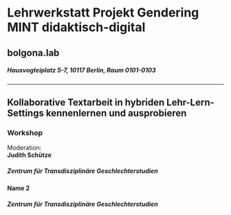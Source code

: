 # Lehrwerkstatt Projekt Gendering MINT didaktisch-digital
## bolgona.lab  
##### Hausvogteiplatz 5-7, 10117 Berlin, Raum 0101-0103
---
## Kollaborative Textarbeit in hybriden Lehr-Lern-Settings kennenlernen und ausprobieren 
### Workshop
Moderation: \
**Judith Schütze**  
##### Zentrum für Transdisziplinäre Geschlechterstudien
**Name 2**  
##### Zentrum für Transdisziplinäre Geschlechterstudien 
